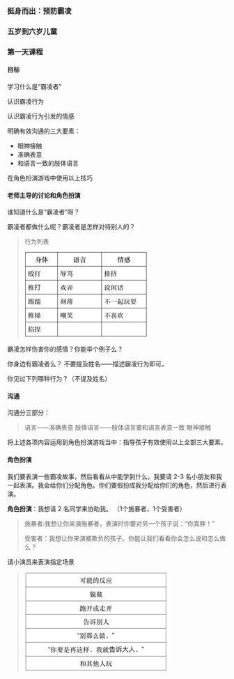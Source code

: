 ### 挺身而出：预防霸凌

### 五岁到六岁儿童

### 第一天课程

#### 目标

学习什么是“霸凌者”

认识霸凌行为

认识霸凌行为引发的情感

明确有效沟通的三大要素：

* 眼神接触
* 准确表意
* 和语言一致的肢体语言

在角色扮演游戏中使用以上技巧

#### 老师主导的讨论和角色扮演

谁知道什么是“霸凌者”呀？

霸凌者都做什么呢？霸凌者是怎样对待别人的？

> 行为列表
> 
> ![](/assets/QQ20160724-0.png)

霸凌怎样伤害你的感情？你能举个例子么？

你身边有霸凌者么？ 不要提及姓名——描述霸凌行为即可。

你见过下列哪种行为？（不提及姓名）

#### 沟通

沟通分三部分：

> 语言——准确表意
> 肢体语言——肢体语言要和语言表意一致
> 眼神接触

将上述各项内容运用到角色扮演游戏当中：指导孩子有效使用以上全部三大要素。

#### 角色扮演

我们要表演一些霸凌故事，然后看看从中能学到什么。我要请 2-3 名小朋友和我一起表演。我会给你们分配角色。你们要假扮成我分配给你们的角色，然后进行表演。

**角色扮演**：我想请 2 名同学来协助我。 （1个施暴者，1个受害者）

> 施暴者:我想让你来演施暴者，表演时你要对另一个孩子说：“你真胖！”
> 
> 受害者：我想让你来演被欺负的孩子。你能让我们看看你会怎么说和怎么做么？

请小演员来表演指定场景

> ![](/assets/QQ20160724-1.png)


